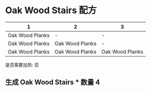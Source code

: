 # Oak Wood Stairs 配方

|1|2|3|
|----|-----|-----|
|Oak Wood Planks|-|-|
|Oak Wood Planks|Oak Wood Planks|-|
|Oak Wood Planks|Oak Wood Planks|Oak Wood Planks|

是否需要加热: 否

生成 Oak Wood Stairs \* 数量 4
---

